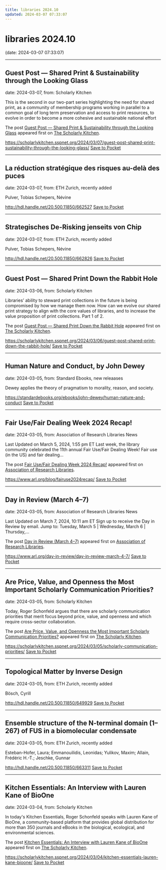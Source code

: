 ```yaml
---
title: libraries 2024.10
updated: 2024-03-07 07:33:07
---
```


# libraries 2024.10

(date: 2024-03-07 07:33:07)

---

## Guest Post — Shared Print & Sustainability through the Looking Glass

date: 2024-03-07, from: Scholarly Kitchen

<p>This is the second in our two-part series highlighting the need for shared print, as a community of membership programs working in parallel to a common goal of long term preservation and access to print resources, to evolve in order to become a more cohesive and sustainable national effort</p>
<p>The post <a href="https://scholarlykitchen.sspnet.org/2024/03/07/guest-post-shared-print-sustainability-through-the-looking-glass/">Guest Post &#8212; Shared Print &#038; Sustainability through the Looking Glass</a> appeared first on <a href="https://scholarlykitchen.sspnet.org">The Scholarly Kitchen</a>.</p>


<span class="feed-item-link">
<a href="https://scholarlykitchen.sspnet.org/2024/03/07/guest-post-shared-print-sustainability-through-the-looking-glass/">https://scholarlykitchen.sspnet.org/2024/03/07/guest-post-shared-print-sustainability-through-the-looking-glass/</a> <a href="https://getpocket.com/save" class="pocket-btn" data-lang="en" data-save-url="https://scholarlykitchen.sspnet.org/2024/03/07/guest-post-shared-print-sustainability-through-the-looking-glass/">Save to Pocket</a>
</span>

---

## La réduction stratégique des risques au-delà des puces

date: 2024-03-07, from: ETH Zurich, recently added

Pulver, Tobias
Schepers, Névine

<span class="feed-item-link">
<a href="http://hdl.handle.net/20.500.11850/662527">http://hdl.handle.net/20.500.11850/662527</a> <a href="https://getpocket.com/save" class="pocket-btn" data-lang="en" data-save-url="http://hdl.handle.net/20.500.11850/662527">Save to Pocket</a>
</span>

---

## Strategisches De-Risking jenseits von Chip

date: 2024-03-07, from: ETH Zurich, recently added

Pulver, Tobias
Schepers, Névine

<span class="feed-item-link">
<a href="http://hdl.handle.net/20.500.11850/662826">http://hdl.handle.net/20.500.11850/662826</a> <a href="https://getpocket.com/save" class="pocket-btn" data-lang="en" data-save-url="http://hdl.handle.net/20.500.11850/662826">Save to Pocket</a>
</span>

---

## Guest Post — Shared Print Down the Rabbit Hole

date: 2024-03-06, from: Scholarly Kitchen

<p>Libraries’ ability to steward print collections in the future is being compromised by how we manage them now.  How can we evolve our shared print strategy to align with the core values of libraries, and to increase the value proposition of print collections.  Part 1 of 2.</p>
<p>The post <a href="https://scholarlykitchen.sspnet.org/2024/03/06/guest-post-shared-print-down-the-rabbit-hole/">Guest Post &#8212; Shared Print Down the Rabbit Hole</a> appeared first on <a href="https://scholarlykitchen.sspnet.org">The Scholarly Kitchen</a>.</p>


<span class="feed-item-link">
<a href="https://scholarlykitchen.sspnet.org/2024/03/06/guest-post-shared-print-down-the-rabbit-hole/">https://scholarlykitchen.sspnet.org/2024/03/06/guest-post-shared-print-down-the-rabbit-hole/</a> <a href="https://getpocket.com/save" class="pocket-btn" data-lang="en" data-save-url="https://scholarlykitchen.sspnet.org/2024/03/06/guest-post-shared-print-down-the-rabbit-hole/">Save to Pocket</a>
</span>

---

## Human Nature and Conduct, by John Dewey

date: 2024-03-05, from: Standard Ebooks, new releaases

Dewey applies the theory of pragmatism to morality, reason, and society.

<span class="feed-item-link">
<a href="https://standardebooks.org/ebooks/john-dewey/human-nature-and-conduct">https://standardebooks.org/ebooks/john-dewey/human-nature-and-conduct</a> <a href="https://getpocket.com/save" class="pocket-btn" data-lang="en" data-save-url="https://standardebooks.org/ebooks/john-dewey/human-nature-and-conduct">Save to Pocket</a>
</span>

---

## Fair Use/Fair Dealing Week 2024 Recap!

date: 2024-03-05, from: Association of Research Libraries News

<p>Last Updated on March 5, 2024, 1:55 pm ET Last week, the library community celebrated the 11th annual Fair Use/Fair Dealing Week! Fair use (in the US) and fair dealing...</p>
<p>The post <a href="https://www.arl.org/blog/fairuse2024recap/">Fair Use/Fair Dealing Week 2024 Recap!</a> appeared first on <a href="https://www.arl.org">Association of Research Libraries</a>.</p>


<span class="feed-item-link">
<a href="https://www.arl.org/blog/fairuse2024recap/">https://www.arl.org/blog/fairuse2024recap/</a> <a href="https://getpocket.com/save" class="pocket-btn" data-lang="en" data-save-url="https://www.arl.org/blog/fairuse2024recap/">Save to Pocket</a>
</span>

---

## Day in Review (March 4–7)

date: 2024-03-05, from: Association of Research Libraries News

<p>Last Updated on March 7, 2024, 10:11 am ET Sign up to receive the Day in Review by email. Jump to: Tuesday, March 5 &#124; Wednesday, March 6 &#124; Thursday,...</p>
<p>The post <a href="https://www.arl.org/day-in-review/day-in-review-march-4-7/">Day in Review (March 4–7)</a> appeared first on <a href="https://www.arl.org">Association of Research Libraries</a>.</p>


<span class="feed-item-link">
<a href="https://www.arl.org/day-in-review/day-in-review-march-4-7/">https://www.arl.org/day-in-review/day-in-review-march-4-7/</a> <a href="https://getpocket.com/save" class="pocket-btn" data-lang="en" data-save-url="https://www.arl.org/day-in-review/day-in-review-march-4-7/">Save to Pocket</a>
</span>

---

## Are Price, Value, and Openness the Most Important Scholarly Communication Priorities?

date: 2024-03-05, from: Scholarly Kitchen

<p>Today, Roger Schonfeld argues that there are scholarly communication priorities that merit focus beyond price, value, and openness and which require cross-sector collaboration.</p>
<p>The post <a href="https://scholarlykitchen.sspnet.org/2024/03/05/scholarly-communication-priorities/">Are Price, Value, and Openness the Most Important Scholarly Communication Priorities?</a> appeared first on <a href="https://scholarlykitchen.sspnet.org">The Scholarly Kitchen</a>.</p>


<span class="feed-item-link">
<a href="https://scholarlykitchen.sspnet.org/2024/03/05/scholarly-communication-priorities/">https://scholarlykitchen.sspnet.org/2024/03/05/scholarly-communication-priorities/</a> <a href="https://getpocket.com/save" class="pocket-btn" data-lang="en" data-save-url="https://scholarlykitchen.sspnet.org/2024/03/05/scholarly-communication-priorities/">Save to Pocket</a>
</span>

---

## Topological Matter by Inverse Design

date: 2024-03-05, from: ETH Zurich, recently added

Bösch, Cyrill

<span class="feed-item-link">
<a href="http://hdl.handle.net/20.500.11850/649929">http://hdl.handle.net/20.500.11850/649929</a> <a href="https://getpocket.com/save" class="pocket-btn" data-lang="en" data-save-url="http://hdl.handle.net/20.500.11850/649929">Save to Pocket</a>
</span>

---

## Ensemble structure of the N-terminal domain (1–267) of FUS in a biomolecular condensate

date: 2024-03-05, from: ETH Zurich, recently added

Esteban-Hofer, Laura; Emmanouilidis, Leonidas; Yulikov, Maxim; Allain, Frédéric H.-T.; Jeschke, Gunnar

<span class="feed-item-link">
<a href="http://hdl.handle.net/20.500.11850/663311">http://hdl.handle.net/20.500.11850/663311</a> <a href="https://getpocket.com/save" class="pocket-btn" data-lang="en" data-save-url="http://hdl.handle.net/20.500.11850/663311">Save to Pocket</a>
</span>

---

## Kitchen Essentials: An Interview with Lauren Kane of BioOne

date: 2024-03-04, from: Scholarly Kitchen

<p>In today's Kitchen Essentials, Roger Schonfeld speaks with Lauren Kane of BioOne, a community-based platform that provides global distribution for more than 350 journals and eBooks in the biological, ecological, and environmental sciences.</p>
<p>The post <a href="https://scholarlykitchen.sspnet.org/2024/03/04/kitchen-essentials-lauren-kane-bioone/">Kitchen Essentials: An Interview with Lauren Kane of BioOne</a> appeared first on <a href="https://scholarlykitchen.sspnet.org">The Scholarly Kitchen</a>.</p>


<span class="feed-item-link">
<a href="https://scholarlykitchen.sspnet.org/2024/03/04/kitchen-essentials-lauren-kane-bioone/">https://scholarlykitchen.sspnet.org/2024/03/04/kitchen-essentials-lauren-kane-bioone/</a> <a href="https://getpocket.com/save" class="pocket-btn" data-lang="en" data-save-url="https://scholarlykitchen.sspnet.org/2024/03/04/kitchen-essentials-lauren-kane-bioone/">Save to Pocket</a>
</span>



<script type="text/javascript">!function(d,i){if(!d.getElementById(i)){var j=d.createElement("script");j.id=i;j.src="https://widgets.getpocket.com/v1/j/btn.js?v=1";var w=d.getElementById(i);d.body.appendChild(j);}}(document,"pocket-btn-js");</script>

